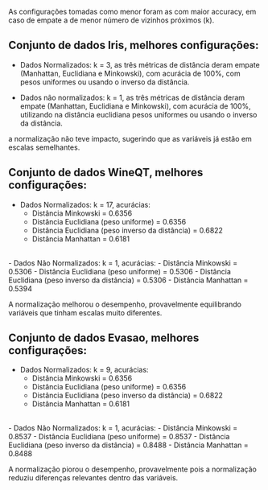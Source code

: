 As configurações tomadas como menor foram as com maior accuracy, em caso de empate a de menor número de vizinhos próximos (k).

## Conjunto de dados Iris, melhores configurações:


- Dados Normalizados: k = 3, as três métricas de distância deram empate (Manhattan, Euclidiana e Minkowski), com acurácia de 100%, com pesos uniformes ou usando o inverso da distância.


- Dados não normalizados: k = 1, as três métricas de distância deram empate (Manhattan, Euclidiana e Minkowski), com acurácia de 100%, utilizando na distância euclidiana pesos uniformes ou usando o inverso da distância.

a normalização não teve impacto, sugerindo que as variáveis já estão em escalas semelhantes.


## Conjunto de dados WineQT, melhores configurações:
- Dados Normalizados: k = 17, acurácias:
  - Distância Minkowski = 0.6356
  - Distância Euclidiana (peso uniforme) = 0.6356
  - Distância Euclidiana (peso inverso da distância) = 0.6822
  - Distância Manhattan = 0.6181
<br>
- Dados Não Normalizados: k = 1, acurácias:
  - Distância Minkowski = 0.5306
  - Distância Euclidiana (peso uniforme) = 0.5306
  - Distância Euclidiana (peso inverso da distância) = 0.5306
  - Distância Manhattan = 0.5394

A normalização melhorou o desempenho, provavelmente equilibrando variáveis que tinham escalas muito diferentes.

## Conjunto de dados Evasao, melhores configurações:
- Dados Normalizados: k = 9, acurácias:
  - Distância Minkowski = 0.6356
  - Distância Euclidiana (peso uniforme) = 0.6356
  - Distância Euclidiana (peso inverso da distância) = 0.6822
  - Distância Manhattan = 0.6181
<br>
- Dados Não Normalizados: k = 1, acurácias:
  - Distância Minkowski = 0.8537
  - Distância Euclidiana (peso uniforme) = 0.8537
  - Distância Euclidiana (peso inverso da distância) = 0.8488
  - Distância Manhattan = 0.8488


A normalização piorou o desempenho, provavelmente pois a normalização reduziu diferenças relevantes dentro das variáveis.
